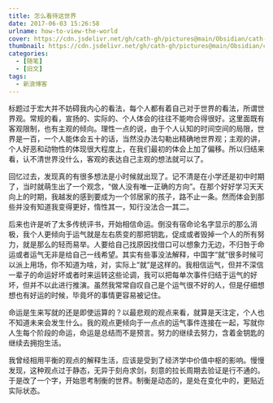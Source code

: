```yaml
---
title: 怎么看待这世界
date: 2017-06-03 15:26:58
urlname: how-to-view-the-world
cover: https://cdn.jsdelivr.net/gh/cath-gh/pictures@main/Obsidian/cath-gh.github.io/%E7%9C%8B%E5%BE%85%E4%B8%96%E7%95%8C.webp
thumbnail: https://cdn.jsdelivr.net/gh/cath-gh/pictures@main/Obsidian/cath-gh.github.io/%E7%9C%8B%E5%BE%85%E4%B8%96%E7%95%8C.webp
categories:
  - [随笔]
  - [旧文]
tags:
  - 新浪博客
---
```

标题过于宏大并不妨碍我内心的看法，每个人都有着自己对于世界的看法，所谓世界观。常规的看，宣扬的、实际的、个人体会的往往不能吻合得很好。这里面既有客观限制，也有主观的倾向。理性一点的说，由于个人认知的时间空间的局限，世界是一百，一个人能体会五十的话，当然没办法勾勒出精确地世界观；主观的讲，个人好恶和动物性的体现很大程度上，在我们最初的体会上加了偏移。所以归结来看，认不清世界没什么，客观的表达自己主观的想法就可以了。

<!--more-->

回忆过去，发现真的有很多想法是小时候就出现了。记不清是在小学还是初中时期了，当时就萌生出了一个观念，“做人没有唯一正确的方向”。在那个好好学习天天向上的时期，我越发的感到要成为一个邻居家的孩子，路不止一条。然而体会到那些并没有知道我变得更好，惰性其一，知行没法合一其二。

后来也许是听了太多传统评书，开始相信命运。倒没有宿命论名字显示的那么消极，我个人更倾向于运气就是左右质变的那把钥匙，促成或者毁掉一个人的所有努力，就是那么的轻而易举。人要给自己找原因找借口可以想象力无边，不归咎于命运或者运气无非是给自己一线希望。其实有些事没法解释，中国字“就”很多时候可以派上用场，你不知道为啥，对，实际上“就”是这样的。我相信运气，但并不深信一辈子的命运好坏或者时来运转这些论调，我可以把每单次事件归结于运气的好坏，但并不以此进行推演。虽然我常常自叹自己是个运气很不好的人，但是仔细想想也有好运的时候，毕竟坏的事情更容易被记住。

命运是生来写就的还是即使运算的？以最悲观的观点来看，就算是天注定，个人也不知道未来会发生什么。我的观点更倾向于一点点的运气事件连接在一起，写就你人生每个阶段的命运，命运是总结而不是预言。努力的继续去努力，含着金钥匙的继续去拥抱生活。

我曾经相用平衡的观点的解释生活，应该是受到了经济学中价值中枢的影响。慢慢发现，这种观点过于静态，无异于刻舟求剑，刻意的拉长周期去验证是行不通的。于是改了一个字，开始思考制衡的世界。制衡是动态的，是处在变化中的，更贴近实际状态。